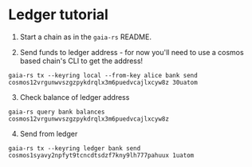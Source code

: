 # Ledger tutorial

1. Start a chain as in the `gaia-rs` README.

2. Send funds to ledger address - for now you'll need to use a cosmos based chain's CLI to get the address!

```shell
gaia-rs tx --keyring local --from-key alice bank send cosmos12vrgunwvszgzpykdrqlx3m6puedvcajlxcyw8z 30uatom
```

3. Check balance of ledger address

```shell
gaia-rs query bank balances cosmos12vrgunwvszgzpykdrqlx3m6puedvcajlxcyw8z
```

4. Send from ledger

```shell
gaia-rs tx --keyring ledger bank send cosmos1syavy2npfyt9tcncdtsdzf7kny9lh777pahuux 1uatom
```
